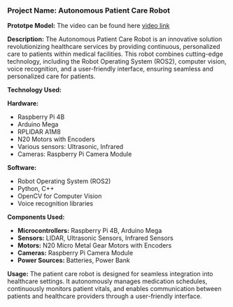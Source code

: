 ### Project Name: Autonomous Patient Care Robot

**Prototpe Model:**
The video can be found here [video link](https://youtu.be/6Nv3aHWfnFs)


**Description:** 
The Autonomous Patient Care Robot is an innovative solution revolutionizing healthcare services by providing continuous, personalized care to patients within medical facilities. This robot combines cutting-edge technology, including the Robot Operating System (ROS2), computer vision, voice recognition, and a user-friendly interface, ensuring seamless and personalized care for patients.

**Technology Used:** 

**Hardware:**
- Raspberry Pi 4B
- Arduino Mega
- RPLIDAR A1M8
- N20 Motors with Encoders
- Various sensors: Ultrasonic, Infrared
- Cameras: Raspberry Pi Camera Module

**Software:**
- Robot Operating System (ROS2)
- Python, C++
- OpenCV for Computer Vision
- Voice recognition libraries

**Components Used:** 
- **Microcontrollers:** Raspberry Pi 4B, Arduino Mega
- **Sensors:** LIDAR, Ultrasonic Sensors, Infrared Sensors
- **Motors:** N20 Micro Metal Gear Motors with Encoders
- **Cameras:** Raspberry Pi Camera Module
- **Power Sources:** Batteries, Power Bank

**Usage:** 
The patient care robot is designed for seamless integration into healthcare settings. It autonomously manages medication schedules, continuously monitors patient vitals, and enables communication between patients and healthcare providers through a user-friendly interface.
